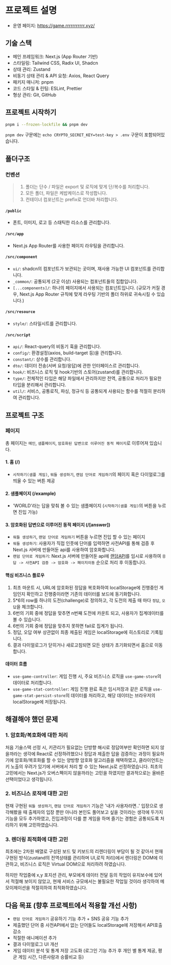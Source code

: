 # 프로젝트 설명

- 운영 페이지: https://game.rrrrrrrrrrr.xyz/

## 기술 스택

- 메인 프레임워크: Next.js (App Router 기반)
- 스타일링: Tailwind CSS, Radix UI, Shadcn
- 상태 관리: Zustand
- 비동기 상태 관리 & API 요청: Axios, React Query
- 패키지 매니저: pnpm
- 코드 스타일 & 린팅: ESLint, Prettier
- 형상 관리: Git, GitHub

## 프로젝트 시작하기

```bash
pnpm i --frozen-lockfile && pnpm dev
```

`pnpm dev` 구문에는 `echo CRYPTO_SECRET_KEY=test-key > .env` 구문이 포함되어있습니다.

## 폴더구조

### 컨벤션

> 1. 폴더는 단수 / 파일은 export 및 로직에 맞게 단/복수를 처리합니다.
> 2. 모든 폴더, 파일은 케밥케이스로 작성합니다.
> 3. 컨테이너 컴포넌트는 prefix로 언더바 처리합니다.

#### `/public`

- 폰트, 이미지, 로고 등 스태틱한 리소스를 관리합니다.

#### `/src/app`

- Next.js App Router를 사용한 페이지 라우팅을 관리합니다.

#### `/src/component`

- `ui/`: shadcn의 컴포넌트가 보관되는 곳이며, 재사용 가능한 UI 컴포넌트를 관리합니다.
- `_common/`: 공통되게 (2곳 이상) 사용되는 컴포넌트들의 집합입니다.
- `[...components]/`: 하나의 페이지에서 사용되는 컴포넌트입니다.
  (규모가 커질 경우, Next.js App Router 규칙에 맞게 라우팅 기반의 폴더 하위로 귀속시킬 수 있습니다.)

#### `/src/resource`

- `style/`: 스타일시트를 관리합니다.

#### `/src/script`

- `api/`: React-query의 비동기 훅을 관리합니다.
- `config/`: 환경설정(axios, build-target 등)을 관리합니다.
- `constant/`: 상수를 관리합니다.
- `dto/`: 데이터 전송(서버 요청/응답)에 관한 인터페이스르 관리합니다.
- `hook/`: 비즈니스 로직 및 hook기반의 스토어(zustand)를 관리합니다.
- `type/`: 전체적인 타입은 해당 파일에서 관리하지만 전역, 공통으로 처리가 필요한 타입을 분리해서 관리합니다.
- `util/`: 서비스, 공통로직, 파싱, 정규식 등 공통되게 사용되는 함수를 적절히 분리하여 관리합니다.

## 프로젝트 구조

### 페이지

총 페이지는 `메인`, `샘플페이지`, `암호화된 답변으로 이루어진 동적 페이지`로 이루어져 있습니다.

#### 1. 홈 (/)

- `시작하기(샘플 게임)`, `워들 생성하기`, `랜덤 단어로 게임하기`의 페이지 혹은 다이얼로그를 띄울 수 있는 버튼 제공

#### 2. 샘플페이지 (/example)

- 'WORLD'라는 답을 맞춰 볼 수 있는 샘플페이지 (`시작하기(샘플 게임)`의 버튼을 누르면 진입 가능)

#### 3. 암호화된 답변으로 이루어진 동적 페이지 (/[answer])

- `워들 생성하기`, `랜덤 단어로 게임하기` 버튼을 누르면 진입 할 수 있는 페이지
- `워들 생성하기`: 사용자가 직접 인풋에 단어를 입력하면 사전API를 통해 검증 후 Next.js 서버에 만들어둔 api를 사용하여 암호화합니다.
- `랜덤 단어로 게임하기`: Next.js 서버에 만들어둔 api에 [랜덤API](https://random-word-api.herokuapp.com/word?length=5&number=1)를 임시로 사용하여 `응답 -> 사전API 검증 -> 암호화 -> 페이지이동` 순으로 처리 후 이동합니다.

#### 핵심 비즈니스 플로우

1. 최초 마운트 시, URL에 암호화된 정답을 복호화하여 localStorage에 진행중인 게임인지 확인하고 진행중이라면 기존의 데이터를 보드에 동기화합니다.
2. 5\*6의 row를 하나의 도전(challenge)로 정의하고, 각 도전의 제출 때 마다 `정답`, `오답`을 체크합니다.
3. 6번의 기회 중에 정답을 맞추면 n번째 도전에 카운트 되고, 사용자가 집계데이터를 볼 수 있습니다.
4. 6번의 기회 중에 정답을 맞추지 못하면 fail로 집계가 됩니다.
5. 정답, 오답 여부 상관없이 최종 제출된 게임은 localStorage에 히스토리로 기록됩니다.
6. 결과 다이얼로그가 닫히거나 새로고침되면 모든 상태가 초기화되면서 홈으로 이동합니다.

#### 데이터 흐름

- `use-game-controller`: 게임 진행 시, 주요 비즈니스 로직을 `use-game-store`의 데이터로 처리합니다.
- `use-game-stat-controller`: 게임 진행 완료 혹은 임시저장과 같은 로직을 `use-game-stat-persist-store`의 데이터를 처리하고, 해당 데이터는 브라우저의 localStorage에 저장됩니다.

## 해결해야 했던 문제

### 1. 암호화/복호화에 대한 처리

처음 기술스택 선정 시, 키관리가 필요없는 단방향 해시로 정답여부만 확인하면 되지 않을까라는 생각에 React로 선정하려했으나
정답과 제출한 답을 검증하는 과정이 필요하기에 암호화/복호화를 할 수 있는 양방향 암호화 알고리즘을 채택하였고,
클라이언트는 키 노출의 우려가 있기에 서버에서 처리 할 수 있는 Next.js로 선정하였습니다.
최초의 고민에서는 Next.js가 오버스펙이지 않을까라는 고민을 하였지만 결과적으로는 올바른 선택이었다고 생각됩니다.

### 2. 비즈니스 로직에 대한 고민

현재 구현된 `워들 생성하기`, `랜덤 단어로 게임하기` 기능은 '내가 사용자라면..' 입장으로 생각해봤을 때
출제자의 입장 뿐만 아니라 본인도 풀어보고 싶을 것이라는 생각에 두가지 기능을 모두 추가하였고,
진입과정이 다를 뿐 게임을 하며 즐기는 경험은 공통되도록 처리하기 위해 고민하였습니다.

### 3. 렌더링 최적화에 대한 고민

최초에는 2차원 배열로 구성된 보드 및 키보드의 리렌더링이 부담이 될 것 같아서
현재 구현된 방식(zustand의 전역상태를 관리하며 UI,로직 처리)에서 렌더링은 DOM에 이관하고,
비즈니스 로직은 Virtual DOM으로 처리하려 하였습니다.

하지만 작업중에 x,y 포지션 관리, 부모에게 데이터 전달 등의 작업이 유지보수에 있어서 적절해 보이지 않았고,
현재 서비스 규모에서는 불필요한 작업일 것이라 생각하여 메모이제이션을 적절히하여 최적화하였습니다.

## 다음 목표 (향후 프로젝트에서 적용할 개선 사항)

- `랜덤 단어로 게임하기` 공유하기 기능 추가 + SNS 공유 기능 추가
- 제출했던 단어 중 사전API에서 없는 단어들도 localStorage에 저장해서 API호출 감소
- 적절한 애니메이션 추가
- 결과 다이얼로그 UI 개선
- 게임 데이터 분석 및 통계 저장 고도화 (로그인 기능 추가 후 개인 별 통계 제공, 평균 게임 시간, 다른사람과 승률비교 등)
